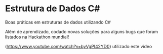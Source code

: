 # Estrutura de Dados C#

Boas práticas em estruturas de dados utilizando C#

Além de aprendizado, codado novas soluções para alguns bugs que foram listados na Hackathon mundial!

(https://www.youtube.com/watch?v=byVgPI42YD0) utilizado este vídeo
